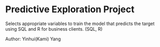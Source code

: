 # Predictive Exploration Project

Selects appropriate variables to train the model that predicts the target using SQL and R for business clients. (SQL, R)

Author: Yinhui(Kami) Yang
